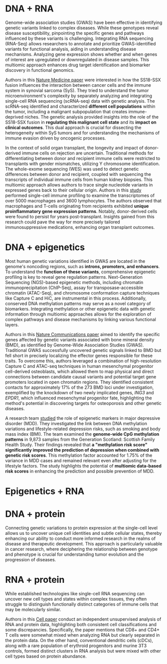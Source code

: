 # DNA + RNA
Genome-wide association studies (GWAS) have been effective in identifying genetic variants linked to complex diseases. While these genotypes reveal disease susceptibility, pinpointing the specific genes and pathways influenced by these variants is challenging. Integrating RNA sequencing (RNA-Seq) allows researchers to annotate and prioritize GWAS-identified variants for functional analysis, aiding in understanding disease mechanisms. Analyzing gene expression shows whether and when genes of interest are upregulated or downregulated in disease samples. This multiomic approach enhances drug target identification and biomarker discovery in functional genomics.

Authors in this [Nature Medicine paper](https://www.nature.com/articles/s41591-020-01212-6) were interested in how the SS18-SSX fusion influences the interaction between cancer cells and the immune system in synovial sarcoma (SyS). They tried to understand the tumor microenvironment's complexity by separately analyzing and integrating single-cell RNA sequencing (scRNA-seq) data with genetic analysis. The scRNA-seq identified and characterized **different cell populations** within the tumor, including a malignant subpopulation that creates immune-deprived niches. The genetic analysis provided insights into the role of the SS18-SSX fusion in **regulating this malignant cell state** and its **impact on clinical outcomes**. This dual approach is crucial for dissecting the heterogeneity within SyS tumors and for understanding the mechanisms of immune evasion driven by oncogenic processes.

In the context of solid organ transplant, the longevity and impact of donor-derived immune cells on rejection are uncertain. Traditional methods for differentiating between donor and recipient immune cells were restricted to transplants with gender mismatches, utilizing Y chromosome identification. The whole-exome sequencing (WES) was used to detect genetic differences between donor and recipient, coupled with sequencing the transcripts of individual immune cells from human kidney biopsies. This multiomic approach allows authors to trace single nucleotide variants in expressed genes back to their cellular origin. Authors in this [study](https://journals.lww.com/jasn/fulltext/2020/09000/harnessing_expressed_single_nucleotide_variation.12.aspx) performed single-cell immune profiling to examine the transcriptomes of over 5000 macrophages and 3600 lymphocytes. The authors observed that macrophages and T-cells originating from recipients exhibited **unique proinflammatory gene expression patterns**. Notably, donor-derived cells were found to persist for years post-transplant. Insights gained from this research could pave the way for more precisely tailored immunosuppressive medications, enhancing organ transplant outcomes.

# DNA + epigenetics 
Most human genetic variations identified in GWAS are located in the genome's noncoding regions, such as **introns, promoters, and enhancers**. To understand the **function of these variants**, comprehensive epigenetic profiling is key to reveal gene regulation patterns. Next-Generation Sequencing (NGS)-based epigenetic methods, including chromatin immunoprecipitation (ChIP-Seq), assay for transposase-accessible chromatin (ATAC-Seq), and chromosome conformation capture techniques like Capture C and HiC, are instrumental in this process. Additionally, conserved DNA methylation patterns may serve as a novel category of biomarkers. Integrating methylation or other epigenetic data with genetic information through multiomic approaches allows for the exploration of complex pathways and disease mechanisms by linking various functional layers.

Authors in this [Nature Communications paper](https://www.nature.com/articles/s41467-019-09302-x) aimed to identify the specific genes affected by genetic variants associated with bone mineral density (BMD), as identified by Genome-Wide Association Studies (GWAS). Traditional GWAS successfully uncovered genetic signals linked to BMD but fell short in precisely localizing the effector genes responsible for these traits. To overcome this, authors leveraged a combination of high-resolution Capture C and ATAC-seq techniques in human mesenchymal progenitor cell-derived osteoblasts, which allowed them to map physical and direct connections between candidate causal variants and potential target gene promoters located in open chromatin regions. They identified consistent contacts for approximately 17% of the 273 BMD loci under investigation, exemplified by the knockdown of two newly implicated genes, *ING3* and *EPDR1*, which influenced mesenchymal progenitor fate, highlighting the method's potential in discovering targets for osteoporosis and other genetic diseases​.

A research team [studied](https://www.nature.com/articles/s41380-020-0808-3) the role of epigenetic markers in major depressive disorder (MDD). They investigated the link between DNA methylation variations and lifestyle-related depression risks, such as smoking and body mass index (BMI). The team examined the **genome-wide CpG methylation patterns** in 9,873 samples from the Generation Scotland: Scottish Family Health Study. Their findings revealed that **a "methylation risk score" significantly improved the prediction of depression when combined with genetic risk scores**. This methylation factor accounted for 1.75% of the variance in MDD cases and remained relevant even after adjusting for the lifestyle factors. The study highlights the potential of **multiomic data-based risk scores** in enhancing the prediction and possible prevention of MDD.

# Epigenetics + RNA


# DNA + protein
Connecting genetic variations to protein expression at the single-cell level allows us to uncover unique cell identities and subtle cellular states, thereby enhancing our ability to conduct more informed research in the realms of disease and therapeutic development. This approach is particularly valuable in cancer research, where deciphering the relationship between genotype and phenotype is crucial for understanding tumor evolution and the progression of diseases.

# RNA + protein
While established technologies like single-cell RNA sequencing can uncover new cell types and states within complex tissues, they often struggle to distinguish functionally distinct categories of immune cells that may be molecularly similar.

Authors in this [Cell paper](https://www.cell.com/cell/fulltext/S0092-8674(21)00583-3) conduct an independent unsupervised analysis of RNA and protein data, highlighting both consistent cell classifications and some discrepancies. Specifically, the paper mentions that CD8+ and CD4+ T cells were somewhat mixed when analyzing RNA but clearly separated in the protein data. On the other hand, conventional dendritic cells (cDCs), along with a rare population of erythroid progenitors and murine 3T3 controls, formed distinct clusters in RNA analysis but were mixed with other cell types based on protein abundance.



